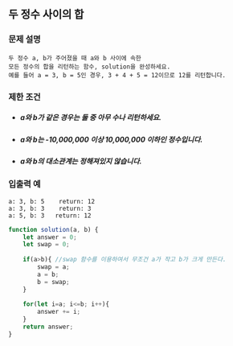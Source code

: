 ## 두 정수 사이의 합 

### 문제 설명

    두 정수 a, b가 주어졌을 때 a와 b 사이에 속한 
    모든 정수의 합을 리턴하는 함수, solution을 완성하세요.
    예를 들어 a = 3, b = 5인 경우, 3 + 4 + 5 = 12이므로 12를 리턴합니다.

### 제한 조건 

+ ##### a와 b가 같은 경우는 둘 중 아무 수나 리턴하세요.
+ ##### a와 b는 -10,000,000 이상 10,000,000 이하인 정수입니다.
+ ##### a와 b의 대소관계는 정해져있지 않습니다.


### 입출력 예

    a: 3, b: 5    return: 12
    a: 3, b: 3    return: 3
    a: 5, b: 3   return: 12

```js
function solution(a, b) {
    let answer = 0;
    let swap = 0;
    
    if(a>b){ //swap 함수를 이용하여서 무조건 a가 작고 b가 크게 만든다.
        swap = a; 
        a = b;
        b = swap;     
    }
    
    for(let i=a; i<=b; i++){
        answer += i;
    }
    return answer;
}
```
